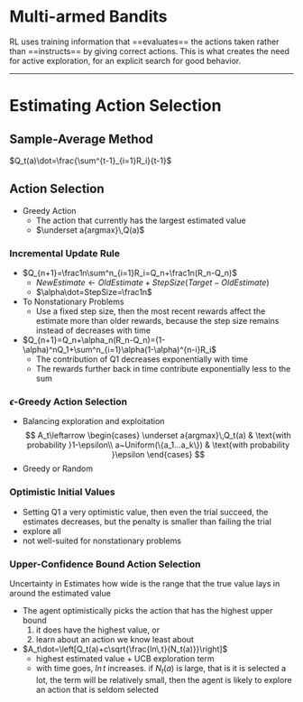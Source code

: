 # Multi-armed Bandits

RL uses training information that ==evaluates== the actions taken rather than ==instructs== by giving correct actions. 
	This is what creates the need for active exploration, for an explicit search for good behavior.

---
# Estimating Action Selection

## Sample-Average Method
$Q_t(a)\dot=\frac{\sum^{t-1}_{i=1}R_i}{t-1}$  

## Action Selection
- Greedy Action
	- The action that currently has the largest estimated value
	- $\underset a{argmax}\,Q(a)$
### Incremental Update Rule
- $Q_{n+1}=\frac1n\sum^n_{i=1}R_i=Q_n+\frac1n(R_n-Q_n)$
	- $NewEstimate\leftarrow OldEstimate+StepSize(Target-OldEstimate)$ 
	- $\alpha\dot=StepSize=\frac1n$ 
- To Nonstationary Problems
	- Use a fixed step size, then the most recent rewards affect the estimate more than older rewards, because the step size remains instead of decreases with time
- $Q_{n+1}=Q_n+\alpha_n(R_n-Q_n)=(1-\alpha)^nQ_1+\sum^n_{i=1}\alpha(1-\alpha)^{n-i}R_i$ 
	- The contribution of Q1 decreases exponentially with time
	- The rewards further back in time contribute exponentially less to the sum

### $\epsilon$-Greedy Action Selection
- Balancing exploration and exploitation
$$
A_t\leftarrow
\begin{cases}
\underset a{argmax}\,Q_t(a) & \text{with probability }1-\epsilon\\
a~Uniform(\{a_1...a_k\}) & \text{with probability }\epsilon
\end{cases}
$$
- Greedy or Random

### Optimistic Initial Values
- Setting Q1 a very optimistic value, then even the trial succeed, the estimates decreases, but the penalty is smaller than failing the trial  
- explore all
- not well-suited for nonstationary problems

### Upper-Confidence Bound Action Selection
Uncertainty in Estimates
	how wide is the range that the true value lays in around the estimated value

- The agent optimistically picks the action that has the highest upper bound
	1. it does have the highest value, or
	2. learn about an action we know least about
- $A_t\dot=\left[Q_t(a)+c\sqrt{\frac{ln\,t}{N_t(a)}}\right]$ 
	- highest estimated value + UCB exploration term
	- with time goes, $ln\,t$ increases. if $N_t(a)$ is large, that is it is selected a lot, the term will be relatively small, then the agent is likely to explore an action that is seldom selected